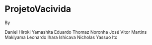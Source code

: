 # ProjetoVacivida

By

Daniel Hiroki Yamashita
Eduardo Thomaz Noronha
José Vitor Martins Makiyama
Leonardo Ihara Ishicava
Nicholas Yassuo Ito
